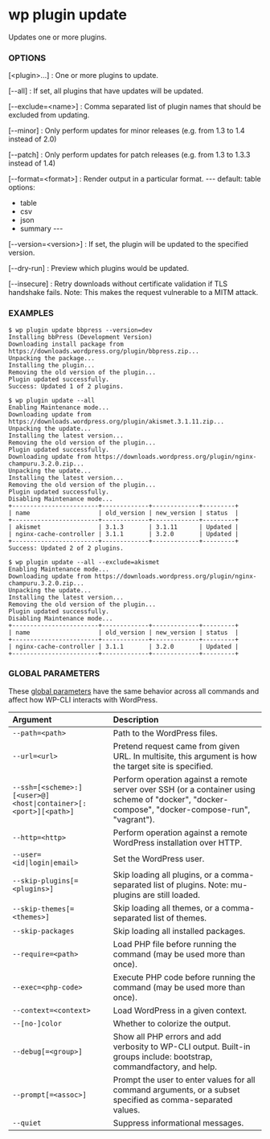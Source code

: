 # wp plugin update

Updates one or more plugins.

### OPTIONS

[&lt;plugin&gt;...]
: One or more plugins to update.

[\--all]
: If set, all plugins that have updates will be updated.

[\--exclude=&lt;name&gt;]
: Comma separated list of plugin names that should be excluded from updating.

[\--minor]
: Only perform updates for minor releases (e.g. from 1.3 to 1.4 instead of 2.0)

[\--patch]
: Only perform updates for patch releases (e.g. from 1.3 to 1.3.3 instead of 1.4)

[\--format=&lt;format&gt;]
: Render output in a particular format.
\---
default: table
options:
  - table
  - csv
  - json
  - summary
\---

[\--version=&lt;version&gt;]
: If set, the plugin will be updated to the specified version.

[\--dry-run]
: Preview which plugins would be updated.

[\--insecure]
: Retry downloads without certificate validation if TLS handshake fails. Note: This makes the request vulnerable to a MITM attack.

### EXAMPLES

    $ wp plugin update bbpress --version=dev
    Installing bbPress (Development Version)
    Downloading install package from https://downloads.wordpress.org/plugin/bbpress.zip...
    Unpacking the package...
    Installing the plugin...
    Removing the old version of the plugin...
    Plugin updated successfully.
    Success: Updated 1 of 2 plugins.

    $ wp plugin update --all
    Enabling Maintenance mode...
    Downloading update from https://downloads.wordpress.org/plugin/akismet.3.1.11.zip...
    Unpacking the update...
    Installing the latest version...
    Removing the old version of the plugin...
    Plugin updated successfully.
    Downloading update from https://downloads.wordpress.org/plugin/nginx-champuru.3.2.0.zip...
    Unpacking the update...
    Installing the latest version...
    Removing the old version of the plugin...
    Plugin updated successfully.
    Disabling Maintenance mode...
    +------------------------+-------------+-------------+---------+
    | name                   | old_version | new_version | status  |
    +------------------------+-------------+-------------+---------+
    | akismet                | 3.1.3       | 3.1.11      | Updated |
    | nginx-cache-controller | 3.1.1       | 3.2.0       | Updated |
    +------------------------+-------------+-------------+---------+
    Success: Updated 2 of 2 plugins.

    $ wp plugin update --all --exclude=akismet
    Enabling Maintenance mode...
    Downloading update from https://downloads.wordpress.org/plugin/nginx-champuru.3.2.0.zip...
    Unpacking the update...
    Installing the latest version...
    Removing the old version of the plugin...
    Plugin updated successfully.
    Disabling Maintenance mode...
    +------------------------+-------------+-------------+---------+
    | name                   | old_version | new_version | status  |
    +------------------------+-------------+-------------+---------+
    | nginx-cache-controller | 3.1.1       | 3.2.0       | Updated |
    +------------------------+-------------+-------------+---------+

### GLOBAL PARAMETERS

These [global parameters](https://make.wordpress.org/cli/handbook/config/) have the same behavior across all commands and affect how WP-CLI interacts with WordPress.

| **Argument**    | **Description**              |
|:----------------|:-----------------------------|
| `--path=<path>` | Path to the WordPress files. |
| `--url=<url>` | Pretend request came from given URL. In multisite, this argument is how the target site is specified. |
| `--ssh=[<scheme>:][<user>@]<host\|container>[:<port>][<path>]` | Perform operation against a remote server over SSH (or a container using scheme of "docker", "docker-compose", "docker-compose-run", "vagrant"). |
| `--http=<http>` | Perform operation against a remote WordPress installation over HTTP. |
| `--user=<id\|login\|email>` | Set the WordPress user. |
| `--skip-plugins[=<plugins>]` | Skip loading all plugins, or a comma-separated list of plugins. Note: mu-plugins are still loaded. |
| `--skip-themes[=<themes>]` | Skip loading all themes, or a comma-separated list of themes. |
| `--skip-packages` | Skip loading all installed packages. |
| `--require=<path>` | Load PHP file before running the command (may be used more than once). |
| `--exec=<php-code>` | Execute PHP code before running the command (may be used more than once). |
| `--context=<context>` | Load WordPress in a given context. |
| `--[no-]color` | Whether to colorize the output. |
| `--debug[=<group>]` | Show all PHP errors and add verbosity to WP-CLI output. Built-in groups include: bootstrap, commandfactory, and help. |
| `--prompt[=<assoc>]` | Prompt the user to enter values for all command arguments, or a subset specified as comma-separated values. |
| `--quiet` | Suppress informational messages. |
